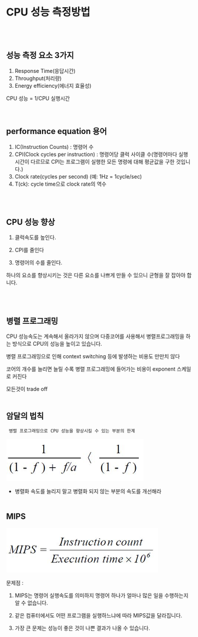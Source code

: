 # CPU 성능 측정방법

<br/><br/>
## 성능 측정 요소 3가지
1. Response Time(응답시간)
2. Throughput(처리량)
3. Energy efficiency(에너지 효율성)

CPU 성능 =  1/CPU 실행시간
<br/><br/><br/>

## performance equation 용어

1. IC(Instruction Counts) : 명령어 수
2. CPI(Clock cycles per instruction) : 명령어당 클럭 사이클 수(명령어마다 실행시간이 다르므로 CPI는 프로그램이 실행한 모든 명령에 대해 평균값을 구한 것입니다.)
3. Clock rate(cycles per second)  (예: 1Hz = 1cycle/sec)
4. T(ck): cycle time으로 clock rate의 역수

<br/><br/>

## CPU 성능 향상

1. 클럭속도를 높인다.

2. CPI를 줄인다

3. 명령어의 수를 줄인다.

하나의 요소를 향상시키는 것은 다른 요소를 나쁘게 만들 수 있으니 균형을 잘 잡아야 합니다.

<br/><br/>

## 병렬 프로그래밍

CPU 성능속도는 계속해서 올라가지 않으며 다중코어를 사용해서 병렬프로그래밍을 하는 방식으로 CPU의 성능을 높이고 있습니다.

병렬 프로그래밍으로 인해 context switching 등에 발생하는 비용도 만만치 않다

코어의 개수를 늘리면 늘릴 수록 병렬 프로그래밍에 들어가는 비용이 exponent 스케일로 커진다

모든것이 trade off
<br/><br/>

## 암달의 법칙 
     병렬 프로그래밍으로 CPU 성능을 향상시킬 수 있는 부분의 한계
     
 ![ex_screenshot](./암달의_법칙.jfif)
 
 - 병렬화 속도를 늘리지 말고 병렬화 되지 않는 부분의 속도를 개선해라
 <br/><br/>

## MIPS

![ex_screenshot](./MIPS.jfif)

문제점 :
1. MIPS는 명령어 실행속도를 의미하지 명령어 하나가 얼마나 많은 일을 수행하는지 알 수 없습니다.

2. 같은 컴퓨터에서도 어떤 프로그램을 실행하느냐에 따라 MIPS값을 달라집니다.

3. 가장 큰 문제는 성능이 좋은 것이 나쁜 결과가 나올 수 있습니다.




